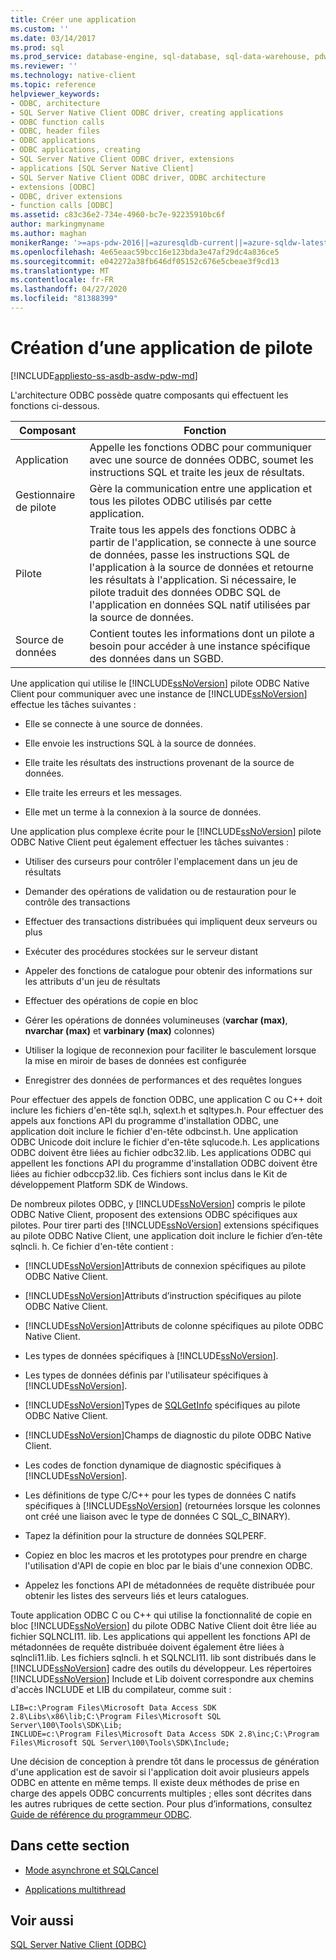```yaml
---
title: Créer une application
ms.custom: ''
ms.date: 03/14/2017
ms.prod: sql
ms.prod_service: database-engine, sql-database, sql-data-warehouse, pdw
ms.reviewer: ''
ms.technology: native-client
ms.topic: reference
helpviewer_keywords:
- ODBC, architecture
- SQL Server Native Client ODBC driver, creating applications
- ODBC function calls
- ODBC, header files
- ODBC applications
- ODBC applications, creating
- SQL Server Native Client ODBC driver, extensions
- applications [SQL Server Native Client]
- SQL Server Native Client ODBC driver, ODBC architecture
- extensions [ODBC]
- ODBC, driver extensions
- function calls [ODBC]
ms.assetid: c83c36e2-734e-4960-bc7e-92235910bc6f
author: markingmyname
ms.author: maghan
monikerRange: '>=aps-pdw-2016||=azuresqldb-current||=azure-sqldw-latest||>=sql-server-2016||=sqlallproducts-allversions||>=sql-server-linux-2017||=azuresqldb-mi-current'
ms.openlocfilehash: 4e65eaac59bcc16e123bda3e47af29dc4a836ce5
ms.sourcegitcommit: e042272a38fb646df05152c676e5cbeae3f9cd13
ms.translationtype: MT
ms.contentlocale: fr-FR
ms.lasthandoff: 04/27/2020
ms.locfileid: "81388399"
---
```

# <a name="creating-a-driver-application"></a>Création d’une application de pilote
[!INCLUDE[appliesto-ss-asdb-asdw-pdw-md](../../../includes/appliesto-ss-asdb-asdw-pdw-md.md)]

  L'architecture ODBC possède quatre composants qui effectuent les fonctions ci-dessous.  
  
|Composant|Fonction|  
|---------------|--------------|  
|Application|Appelle les fonctions ODBC pour communiquer avec une source de données ODBC, soumet les instructions SQL et traite les jeux de résultats.|  
|Gestionnaire de pilote|Gère la communication entre une application et tous les pilotes ODBC utilisés par cette application.|  
|Pilote|Traite tous les appels des fonctions ODBC à partir de l'application, se connecte à une source de données, passe les instructions SQL de l'application à la source de données et retourne les résultats à l'application. Si nécessaire, le pilote traduit des données ODBC SQL de l'application en données SQL natif utilisées par la source de données.|  
|Source de données|Contient toutes les informations dont un pilote a besoin pour accéder à une instance spécifique des données dans un SGBD.|  
  
 Une application qui utilise le [!INCLUDE[ssNoVersion](../../../includes/ssnoversion-md.md)] pilote ODBC Native Client pour communiquer avec une instance de [!INCLUDE[ssNoVersion](../../../includes/ssnoversion-md.md)] effectue les tâches suivantes :  
  
-   Elle se connecte à une source de données.  
  
-   Elle envoie les instructions SQL à la source de données.  
  
-   Elle traite les résultats des instructions provenant de la source de données.  
  
-   Elle traite les erreurs et les messages.  
  
-   Elle met un terme à la connexion à la source de données.  
  
 Une application plus complexe écrite pour le [!INCLUDE[ssNoVersion](../../../includes/ssnoversion-md.md)] pilote ODBC Native Client peut également effectuer les tâches suivantes :  
  
-   Utiliser des curseurs pour contrôler l'emplacement dans un jeu de résultats  
  
-   Demander des opérations de validation ou de restauration pour le contrôle des transactions  
  
-   Effectuer des transactions distribuées qui impliquent deux serveurs ou plus  
  
-   Exécuter des procédures stockées sur le serveur distant  
  
-   Appeler des fonctions de catalogue pour obtenir des informations sur les attributs d'un jeu de résultats  
  
-   Effectuer des opérations de copie en bloc  
  
-   Gérer les opérations de données volumineuses (**varchar (max)**, **nvarchar (max)** et **varbinary (max)** colonnes)  
  
-   Utiliser la logique de reconnexion pour faciliter le basculement lorsque la mise en miroir de bases de données est configurée  
  
-   Enregistrer des données de performances et des requêtes longues  
  
 Pour effectuer des appels de fonction ODBC, une application C ou C++ doit inclure les fichiers d'en-tête sql.h, sqlext.h et sqltypes.h. Pour effectuer des appels aux fonctions API du programme d'installation ODBC, une application doit inclure le fichier d'en-tête odbcinst.h. Une application ODBC Unicode doit inclure le fichier d'en-tête sqlucode.h. Les applications ODBC doivent être liées au fichier odbc32.lib. Les applications ODBC qui appellent les fonctions API du programme d'installation ODBC doivent être liées au fichier odbccp32.lib. Ces fichiers sont inclus dans le Kit de développement Platform SDK de Windows.  
  
 De nombreux pilotes ODBC, y [!INCLUDE[ssNoVersion](../../../includes/ssnoversion-md.md)] compris le pilote ODBC Native Client, proposent des extensions ODBC spécifiques aux pilotes. Pour tirer parti des [!INCLUDE[ssNoVersion](../../../includes/ssnoversion-md.md)] extensions spécifiques au pilote ODBC Native Client, une application doit inclure le fichier d’en-tête sqlncli. h. Ce fichier d'en-tête contient :  
  
-   [!INCLUDE[ssNoVersion](../../../includes/ssnoversion-md.md)]Attributs de connexion spécifiques au pilote ODBC Native Client.  
  
-   [!INCLUDE[ssNoVersion](../../../includes/ssnoversion-md.md)]Attributs d’instruction spécifiques au pilote ODBC Native Client.  
  
-   [!INCLUDE[ssNoVersion](../../../includes/ssnoversion-md.md)]Attributs de colonne spécifiques au pilote ODBC Native Client.  
  
-   Les types de données spécifiques à [!INCLUDE[ssNoVersion](../../../includes/ssnoversion-md.md)].  
  
-   Les types de données définis par l'utilisateur spécifiques à [!INCLUDE[ssNoVersion](../../../includes/ssnoversion-md.md)].  
  
-   [!INCLUDE[ssNoVersion](../../../includes/ssnoversion-md.md)]Types de [SQLGetInfo](../../../relational-databases/native-client-odbc-api/sqlgetinfo.md) spécifiques au pilote ODBC Native Client.  
  
-   [!INCLUDE[ssNoVersion](../../../includes/ssnoversion-md.md)]Champs de diagnostic du pilote ODBC Native Client.  
  
-   Les codes de fonction dynamique de diagnostic spécifiques à [!INCLUDE[ssNoVersion](../../../includes/ssnoversion-md.md)].  
  
-   Les définitions de type C/C++ pour les types de données C natifs spécifiques à [!INCLUDE[ssNoVersion](../../../includes/ssnoversion-md.md)] (retournées lorsque les colonnes ont créé une liaison avec le type de données C SQL_C_BINARY).  
  
-   Tapez la définition pour la structure de données SQLPERF.  
  
-   Copiez en bloc les macros et les prototypes pour prendre en charge l'utilisation d'API de copie en bloc par le biais d'une connexion ODBC.  
  
-   Appelez les fonctions API de métadonnées de requête distribuée pour obtenir les listes des serveurs liés et leurs catalogues.  
  
 Toute application ODBC C ou C++ qui utilise la fonctionnalité de copie en bloc [!INCLUDE[ssNoVersion](../../../includes/ssnoversion-md.md)] du pilote ODBC Native Client doit être liée au fichier SQLNCLI11. lib. Les applications qui appellent les fonctions API de métadonnées de requête distribuée doivent également être liées à sqlncli11.lib. Les fichiers sqlncli. h et SQLNCLI11. lib sont distribués dans le [!INCLUDE[ssNoVersion](../../../includes/ssnoversion-md.md)] cadre des outils du développeur. Les répertoires [!INCLUDE[ssNoVersion](../../../includes/ssnoversion-md.md)] Include et Lib doivent correspondre aux chemins d'accès INCLUDE et LIB du compilateur, comme suit :  
  
```  
LIB=c:\Program Files\Microsoft Data Access SDK 2.8\Libs\x86\lib;C:\Program Files\Microsoft SQL Server\100\Tools\SDK\Lib;  
INCLUDE=c:\Program Files\Microsoft Data Access SDK 2.8\inc;C:\Program Files\Microsoft SQL Server\100\Tools\SDK\Include;  
```  
  
 Une décision de conception à prendre tôt dans le processus de génération d'une application est de savoir si l'application doit avoir plusieurs appels ODBC en attente en même temps. Il existe deux méthodes de prise en charge des appels ODBC concurrents multiples ; elles sont décrites dans les autres rubriques de cette section. Pour plus d’informations, consultez [Guide de référence du programmeur ODBC](https://go.microsoft.com/fwlink/?LinkId=45250).  
  
## <a name="in-this-section"></a>Dans cette section  
  
-   [Mode asynchrone et SQLCancel](../../../relational-databases/native-client/odbc/creating-a-driver-application-asynchronous-mode-and-sqlcancel.md)  
  
-   [Applications multithread](../../../relational-databases/native-client/odbc/creating-a-driver-application-multithreaded-applications.md)  
  
## <a name="see-also"></a>Voir aussi  
 [SQL Server Native Client &#40;ODBC&#41;](../../../relational-databases/native-client/odbc/sql-server-native-client-odbc.md)  
  
  
